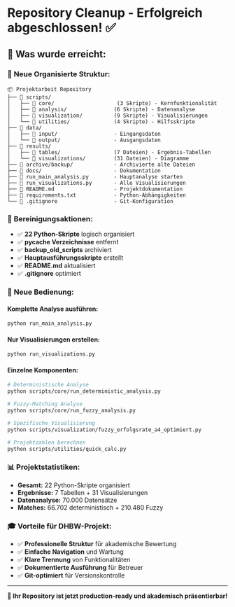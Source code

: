 # Repository Cleanup - Erfolgreich abgeschlossen! ✅

## 🎯 Was wurde erreicht:

### 📁 **Neue Organisierte Struktur:**
```
📦 Projektarbeit Repository
├── 📁 scripts/
│   ├── 📁 core/                    (3 Skripte) - Kernfunktionalität
│   ├── 📁 analysis/               (6 Skripte) - Datenanalyse
│   ├── 📁 visualization/          (9 Skripte) - Visualisierungen
│   └── 📁 utilities/              (4 Skripte) - Hilfsskripte
├── 📁 data/
│   ├── 📁 input/                  - Eingangsdaten
│   └── 📁 output/                 - Ausgangsdaten
├── 📁 results/
│   ├── 📁 tables/                 (7 Dateien) - Ergebnis-Tabellen
│   └── 📁 visualizations/         (31 Dateien) - Diagramme
├── 📁 archive/backup/             - Archivierte alte Dateien
├── 📁 docs/                       - Dokumentation
├── 📄 run_main_analysis.py        - Hauptanalyse starten
├── 📄 run_visualizations.py       - Alle Visualisierungen
├── 📄 README.md                   - Projektdokumentation
├── 📄 requirements.txt            - Python-Abhängigkeiten
└── 📄 .gitignore                  - Git-Konfiguration
```

### 🧹 **Bereinigungsaktionen:**
- ✅ **22 Python-Skripte** logisch organisiert
- ✅ **__pycache__ Verzeichnisse** entfernt
- ✅ **backup_old_scripts** archiviert
- ✅ **Hauptausführungsskripte** erstellt
- ✅ **README.md** aktualisiert
- ✅ **.gitignore** optimiert

### 🚀 **Neue Bedienung:**

#### **Komplette Analyse ausführen:**
```bash
python run_main_analysis.py
```

#### **Nur Visualisierungen erstellen:**
```bash
python run_visualizations.py
```

#### **Einzelne Komponenten:**
```bash
# Deterministische Analyse
python scripts/core/run_deterministic_analysis.py

# Fuzzy-Matching Analyse
python scripts/core/run_fuzzy_analysis.py

# Spezifische Visualisierung
python scripts/visualization/fuzzy_erfolgsrate_a4_optimiert.py

# Projektzahlen berechnen
python scripts/utilities/quick_calc.py
```

### 📊 **Projektstatistiken:**
- **Gesamt:** 22 Python-Skripte organisiert
- **Ergebnisse:** 7 Tabellen + 31 Visualisierungen
- **Datenanalyse:** 70.000 Datensätze
- **Matches:** 66.702 deterministisch + 210.480 Fuzzy

### 🎓 **Vorteile für DHBW-Projekt:**
- ✅ **Professionelle Struktur** für akademische Bewertung
- ✅ **Einfache Navigation** und Wartung
- ✅ **Klare Trennung** von Funktionalitäten
- ✅ **Dokumentierte Ausführung** für Betreuer
- ✅ **Git-optimiert** für Versionskontrolle

---

**🎉 Ihr Repository ist jetzt production-ready und akademisch präsentierbar!**
